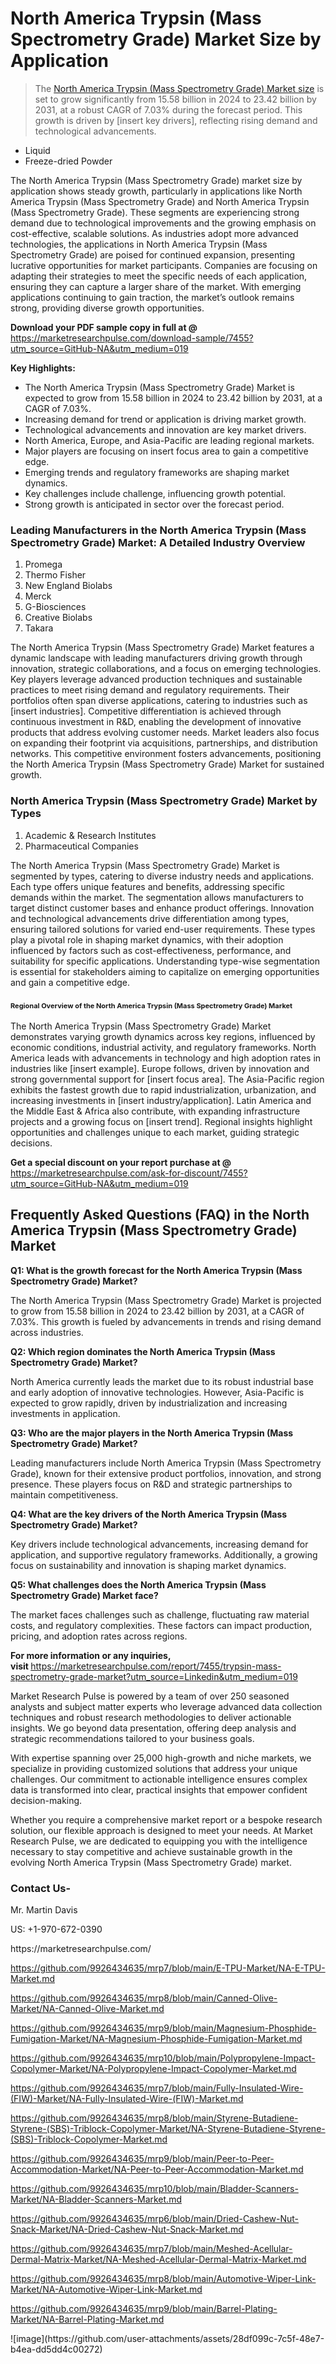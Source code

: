 <h1>North America Trypsin (Mass Spectrometry Grade) Market&nbsp;Size by Application</h1><blockquote><p>The <a href="https://marketresearchpulse.com/download-sample/7455?utm_source=GitHub-NA&amp;utm_medium=019">North America Trypsin (Mass Spectrometry Grade) Market size</a> is set to grow significantly from 15.58 billion in 2024 to 23.42 billion by 2031, at a robust CAGR of 7.03% during the forecast period. This growth is driven by [insert key drivers], reflecting rising demand and technological advancements.</p></blockquote><ul><li>Liquid<li> Freeze-dried Powder</li></ul><p>The North America Trypsin (Mass Spectrometry Grade) market size by application shows steady growth, particularly in applications like North America Trypsin (Mass Spectrometry Grade) and North America Trypsin (Mass Spectrometry Grade). These segments are experiencing strong demand due to technological improvements and the growing emphasis on cost-effective, scalable solutions. As industries adopt more advanced technologies, the applications in North America Trypsin (Mass Spectrometry Grade) are poised for continued expansion, presenting lucrative opportunities for market participants. Companies are focusing on adapting their strategies to meet the specific needs of each application, ensuring they can capture a larger share of the market. With emerging applications continuing to gain traction, the market’s outlook remains strong, providing diverse growth opportunities.</p><p><strong>Download your PDF sample copy in full at @ </strong><a href="https://marketresearchpulse.com/download-sample/7455?utm_source=GitHub-NA&amp;utm_medium=019">https://marketresearchpulse.com/download-sample/7455?utm_source=GitHub-NA&amp;utm_medium=019</a></p><p><strong>Key Highlights: </strong></p><ul><li>The North America Trypsin (Mass Spectrometry Grade) Market is expected to grow from 15.58 billion in 2024 to 23.42 billion by 2031, at a CAGR of 7.03%.</li><li>Increasing demand for trend or application is driving market growth.</li><li>Technological advancements and innovation are key market drivers.</li><li>North America, Europe, and Asia-Pacific are leading regional markets.</li><li>Major players are focusing on insert focus area to gain a competitive edge.</li><li>Emerging trends and regulatory frameworks are shaping market dynamics.</li><li>Key challenges include challenge, influencing growth potential.</li><li>Strong growth is anticipated in sector over the forecast period.</li></ul><h3>Leading Manufacturers in the North America Trypsin (Mass Spectrometry Grade) Market: A Detailed Industry Overview</h3><ol><li>Promega</li><li>Thermo Fisher</li><li>New England Biolabs</li><li>Merck</li><li>G-Biosciences</li><li>Creative Biolabs</li><li>Takara</li></ol><div class="flex max-w-full flex-col flex-grow"><div class="min-h-8 text-message flex w-full flex-col items-end gap-2 whitespace-normal break-words [.text-message+&amp;]:mt-5" dir="auto" data-message-author-role="assistant" data-message-id="fd8432e4-4910-450d-b182-61b7bfb0a01f" data-message-model-slug="gpt-4o"><div class="flex w-full flex-col gap-1 empty:hidden first:pt-[3px]"><div class="markdown prose w-full break-words dark:prose-invert light"><p>The North America Trypsin (Mass Spectrometry Grade) Market features a dynamic landscape with leading manufacturers driving growth through innovation, strategic collaborations, and a focus on emerging technologies. Key players leverage advanced production techniques and sustainable practices to meet rising demand and regulatory requirements. Their portfolios often span diverse applications, catering to industries such as [insert industries]. Competitive differentiation is achieved through continuous investment in R&amp;D, enabling the development of innovative products that address evolving customer needs. Market leaders also focus on expanding their footprint via acquisitions, partnerships, and distribution networks. This competitive environment fosters advancements, positioning the North America Trypsin (Mass Spectrometry Grade) Market for sustained growth.</p></div></div></div></div><h3>North America Trypsin (Mass Spectrometry Grade) Market by Types</h3><ol><li>Academic & Research Institutes<li> Pharmaceutical Companies</li></ol><div class="flex max-w-full flex-col flex-grow"><div class="min-h-8 text-message flex w-full flex-col items-end gap-2 whitespace-normal break-words [.text-message+&amp;]:mt-5" dir="auto" data-message-author-role="assistant" data-message-id="084470be-0bb7-4664-bddf-5156b4f41249" data-message-model-slug="gpt-4o-mini"><div class="flex w-full flex-col gap-1 empty:hidden first:pt-[3px]"><div class="markdown prose w-full break-words dark:prose-invert light"><p>The North America Trypsin (Mass Spectrometry Grade) Market is segmented by types, catering to diverse industry needs and applications. Each type offers unique features and benefits, addressing specific demands within the market. The segmentation allows manufacturers to target distinct customer bases and enhance product offerings. Innovation and technological advancements drive differentiation among types, ensuring tailored solutions for varied end-user requirements. These types play a pivotal role in shaping market dynamics, with their adoption influenced by factors such as cost-effectiveness, performance, and suitability for specific applications. Understanding type-wise segmentation is essential for stakeholders aiming to capitalize on emerging opportunities and gain a competitive edge.</p></div></div></div></div><h3><span style="font-size: 11px;">Regional Overview of the North America Trypsin (Mass Spectrometry Grade) Market</span></h3><div class="flex max-w-full flex-col flex-grow"><div class="min-h-8 text-message flex w-full flex-col items-end gap-2 whitespace-normal break-words [.text-message+&amp;]:mt-5" dir="auto" data-message-author-role="assistant" data-message-id="e9038762-ce64-4e30-91c9-9bd413514231" data-message-model-slug="gpt-4o-mini"><div class="flex w-full flex-col gap-1 empty:hidden first:pt-[3px]"><div class="markdown prose w-full break-words dark:prose-invert light"><p>The North America Trypsin (Mass Spectrometry Grade) Market demonstrates varying growth dynamics across key regions, influenced by economic conditions, industrial activity, and regulatory frameworks. North America leads with advancements in technology and high adoption rates in industries like [insert example]. Europe follows, driven by innovation and strong governmental support for [insert focus area]. The Asia-Pacific region exhibits the fastest growth due to rapid industrialization, urbanization, and increasing investments in [insert industry/application]. Latin America and the Middle East &amp; Africa also contribute, with expanding infrastructure projects and a growing focus on [insert trend]. Regional insights highlight opportunities and challenges unique to each market, guiding strategic decisions.</p></div></div></div></div><p><strong>Get a special discount on your report purchase at @ </strong><a href="https://marketresearchpulse.com/ask-for-discount/7455?utm_source=GitHub-NA&amp;utm_medium=019">https://marketresearchpulse.com/ask-for-discount/7455?utm_source=GitHub-NA&amp;utm_medium=019</a></p><h2>Frequently Asked Questions (FAQ) in the North America Trypsin (Mass Spectrometry Grade) Market</h2><p><strong>Q1: What is the growth forecast for the North America Trypsin (Mass Spectrometry Grade) Market?</strong></p><p>The North America Trypsin (Mass Spectrometry Grade) Market is projected to grow from 15.58 billion in 2024 to 23.42 billion by 2031, at a CAGR of 7.03%. This growth is fueled by advancements in trends and rising demand across industries.</p><p><strong>Q2: Which region dominates the North America Trypsin (Mass Spectrometry Grade) Market?</strong></p><p>North America currently leads the market due to its robust industrial base and early adoption of innovative technologies. However, Asia-Pacific is expected to grow rapidly, driven by industrialization and increasing investments in application.</p><p><strong>Q3: Who are the major players in the North America Trypsin (Mass Spectrometry Grade) Market?</strong></p><p>Leading manufacturers include North America Trypsin (Mass Spectrometry Grade), known for their extensive product portfolios, innovation, and strong presence. These players focus on R&amp;D and strategic partnerships to maintain competitiveness.</p><p><strong>Q4: What are the key drivers of the North America Trypsin (Mass Spectrometry Grade) Market?</strong></p><p>Key drivers include technological advancements, increasing demand for application, and supportive regulatory frameworks. Additionally, a growing focus on sustainability and innovation is shaping market dynamics.</p><p><strong>Q5: What challenges does the North America Trypsin (Mass Spectrometry Grade) Market face?</strong></p><p>The market faces challenges such as challenge, fluctuating raw material costs, and regulatory complexities. These factors can impact production, pricing, and adoption rates across regions.</p><p><strong>For more information or any inquiries, visit&nbsp;</strong><a href="https://marketresearchpulse.com/report/7455/trypsin-mass-spectrometry-grade-market?utm_source=Linkedin&utm_medium=019">https://marketresearchpulse.com/report/7455/trypsin-mass-spectrometry-grade-market?utm_source=Linkedin&utm_medium=019</a></p><p>Market Research Pulse is powered by a team of over 250 seasoned analysts and subject matter experts who leverage advanced data collection techniques and robust research methodologies to deliver actionable insights. We go beyond data presentation, offering deep analysis and strategic recommendations tailored to your business goals.</p><p>With expertise spanning over 25,000 high-growth and niche markets, we specialize in providing customized solutions that address your unique challenges. Our commitment to actionable intelligence ensures complex data is transformed into clear, practical insights that empower confident decision-making.</p><p>Whether you require a comprehensive market report or a bespoke research solution, our flexible approach is designed to meet your needs. At Market Research Pulse, we are dedicated to equipping you with the intelligence necessary to stay competitive and achieve sustainable growth in the evolving North America Trypsin (Mass Spectrometry Grade) market.</p><h3><strong>Contact Us-</strong></h3><p>Mr. Martin Davis</p><p>US: +1-970-672-0390</p><p>https://marketresearchpulse.com/</p><p><a href="https://github.com/9926434635/mrp7/blob/main/E-TPU-Market/NA-E-TPU-Market.md">https://github.com/9926434635/mrp7/blob/main/E-TPU-Market/NA-E-TPU-Market.md</a></p><p><a href="https://github.com/9926434635/mrp8/blob/main/Canned-Olive-Market/NA-Canned-Olive-Market.md">https://github.com/9926434635/mrp8/blob/main/Canned-Olive-Market/NA-Canned-Olive-Market.md</a></p><p><a href="https://github.com/9926434635/mrp9/blob/main/Magnesium-Phosphide-Fumigation-Market/NA-Magnesium-Phosphide-Fumigation-Market.md">https://github.com/9926434635/mrp9/blob/main/Magnesium-Phosphide-Fumigation-Market/NA-Magnesium-Phosphide-Fumigation-Market.md</a></p><p><a href="https://github.com/9926434635/mrp10/blob/main/Polypropylene-Impact-Copolymer-Market/NA-Polypropylene-Impact-Copolymer-Market.md">https://github.com/9926434635/mrp10/blob/main/Polypropylene-Impact-Copolymer-Market/NA-Polypropylene-Impact-Copolymer-Market.md</a></p><p><a href="https://github.com/9926434635/mrp7/blob/main/Fully-Insulated-Wire-(FIW)-Market/NA-Fully-Insulated-Wire-(FIW)-Market.md">https://github.com/9926434635/mrp7/blob/main/Fully-Insulated-Wire-(FIW)-Market/NA-Fully-Insulated-Wire-(FIW)-Market.md</a></p><p><a href="https://github.com/9926434635/mrp8/blob/main/Styrene-Butadiene-Styrene-(SBS)-Triblock-Copolymer-Market/NA-Styrene-Butadiene-Styrene-(SBS)-Triblock-Copolymer-Market.md">https://github.com/9926434635/mrp8/blob/main/Styrene-Butadiene-Styrene-(SBS)-Triblock-Copolymer-Market/NA-Styrene-Butadiene-Styrene-(SBS)-Triblock-Copolymer-Market.md</a></p><p><a href="https://github.com/9926434635/mrp9/blob/main/Peer-to-Peer-Accommodation-Market/NA-Peer-to-Peer-Accommodation-Market.md">https://github.com/9926434635/mrp9/blob/main/Peer-to-Peer-Accommodation-Market/NA-Peer-to-Peer-Accommodation-Market.md</a></p><p><a href="https://github.com/9926434635/mrp10/blob/main/Bladder-Scanners-Market/NA-Bladder-Scanners-Market.md">https://github.com/9926434635/mrp10/blob/main/Bladder-Scanners-Market/NA-Bladder-Scanners-Market.md</a></p><p><a href="https://github.com/9926434635/mrp6/blob/main/Dried-Cashew-Nut-Snack-Market/NA-Dried-Cashew-Nut-Snack-Market.md">https://github.com/9926434635/mrp6/blob/main/Dried-Cashew-Nut-Snack-Market/NA-Dried-Cashew-Nut-Snack-Market.md</a></p><p><a href="https://github.com/9926434635/mrp7/blob/main/Meshed-Acellular-Dermal-Matrix-Market/NA-Meshed-Acellular-Dermal-Matrix-Market.md">https://github.com/9926434635/mrp7/blob/main/Meshed-Acellular-Dermal-Matrix-Market/NA-Meshed-Acellular-Dermal-Matrix-Market.md</a></p><p><a href="https://github.com/9926434635/mrp8/blob/main/Automotive-Wiper-Link-Market/NA-Automotive-Wiper-Link-Market.md">https://github.com/9926434635/mrp8/blob/main/Automotive-Wiper-Link-Market/NA-Automotive-Wiper-Link-Market.md</a></p><p><a href="https://github.com/9926434635/mrp9/blob/main/Barrel-Plating-Market/NA-Barrel-Plating-Market.md">https://github.com/9926434635/mrp9/blob/main/Barrel-Plating-Market/NA-Barrel-Plating-Market.md</a></p>
![image](https://github.com/user-attachments/assets/28df099c-7c5f-48e7-b4ea-dd5dd4c00272)

